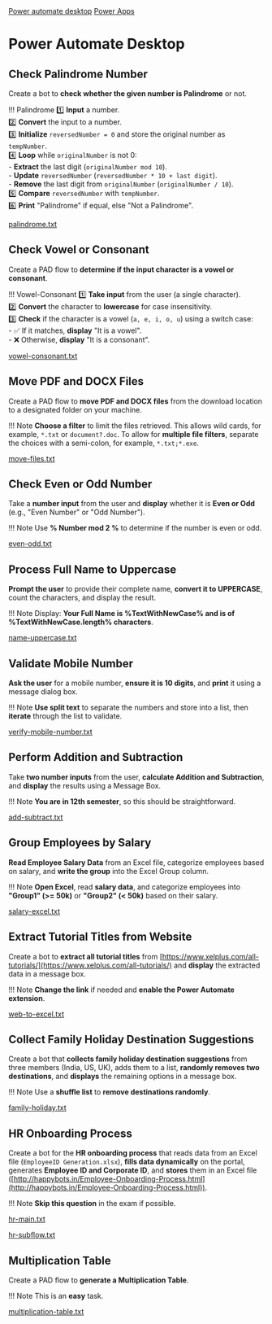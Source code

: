 <div class="nav-wrapper">
    <a href="https://rishikeshvadodaria.github.io/mkdocs/rpa-pad/" class="nav-item mobile-computing" data-title="RPA PAD">Power automate desktop</a>
    <a href="https://rishikeshvadodaria.github.io/mkdocs/rpa-app/" class="nav-item mobile-computing" data-title="Power Apps">Power Apps</a>
   </div>

# Power Automate Desktop

## Check Palindrome Number
Create a bot to **check whether the given number is Palindrome** or not.

!!! Palindrome
    1️⃣ **Input** a number.  
    2️⃣ **Convert** the input to a number.  
    3️⃣ **Initialize** `reversedNumber = 0` and store the original number as `tempNumber`.  
    4️⃣ **Loop** while `originalNumber` is not 0:  
        - **Extract** the last digit (`originalNumber mod 10`).  
        - **Update** `reversedNumber` (`reversedNumber * 10 + last digit`).  
        - **Remove** the last digit from `originalNumber` (`originalNumber / 10`).  
    5️⃣ **Compare** `reversedNumber` with `tempNumber`.  
    6️⃣ **Print** "Palindrome" if equal, else "Not a Palindrome".  

[palindrome.txt](txt-files/palindrome.txt)

<div class="bright-line"></div>

## Check Vowel or Consonant
Create a PAD flow to **determine if the input character is a vowel or consonant**.

!!! Vowel-Consonant
    1️⃣ **Take input** from the user (a single character).  
    2️⃣ **Convert** the character to **lowercase** for case insensitivity.  
    3️⃣ **Check** if the character is a vowel (`a, e, i, o, u`) using a switch case:  
        - ✅ If it matches, **display** "It is a vowel".  
        - ❌ Otherwise, **display** "It is a consonant".  

[vowel-consonant.txt](txt-files/vowel-consonant.txt)

<div class="bright-line"></div>

## Move PDF and DOCX Files
Create a PAD flow to **move PDF and DOCX files** from the download location to a designated folder on your machine.

!!! Note
    **Choose a filter** to limit the files retrieved. This allows wild cards, for example, `*.txt` or `document?.doc`. To allow for **multiple file filters**, separate the choices with a semi-colon, for example, `*.txt;*.exe`.

[move-files.txt](txt-files/move-files.txt)

<div class="bright-line"></div>

## Check Even or Odd Number
Take a **number input** from the user and **display** whether it is **Even or Odd** (e.g., "Even Number" or "Odd Number").

!!! Note
    Use **% Number mod 2 %** to determine if the number is even or odd.

[even-odd.txt](txt-files/even-odd.txt)

<div class="bright-line"></div>

## Process Full Name to Uppercase
**Prompt the user** to provide their complete name, **convert it to UPPERCASE**, count the characters, and display the result.

!!! Note
    Display: **Your Full Name is %TextWithNewCase% and is of %TextWithNewCase.length% characters**.

[name-uppercase.txt](txt-files/name-uppercase.txt)

<div class="bright-line"></div>

## Validate Mobile Number
**Ask the user** for a mobile number, **ensure it is 10 digits**, and **print** it using a message dialog box.

!!! Note
    **Use split text** to separate the numbers and store into a list, then **iterate** through the list to validate.

[verify-mobile-number.txt](txt-files/verify-mobile-number.txt)

<div class="bright-line"></div>

## Perform Addition and Subtraction
Take **two number inputs** from the user, **calculate Addition and Subtraction**, and **display** the results using a Message Box.

!!! Note
    **You are in 12th semester**, so this should be straightforward.

[add-subtract.txt](txt-files/add-subtract.txt)

<div class="bright-line"></div>

## Group Employees by Salary
**Read Employee Salary Data** from an Excel file, categorize employees based on salary, and **write the group** into the Excel Group column.

!!! Note
    **Open Excel**, read **salary data**, and categorize employees into **"Group1" (>= 50k)** or **"Group2" (< 50k)** based on their salary.

[salary-excel.txt](txt-files/salary-excel.txt)

<div class="bright-line"></div>

## Extract Tutorial Titles from Website
Create a bot to **extract all tutorial titles** from [https://www.xelplus.com/all-tutorials/](https://www.xelplus.com/all-tutorials/) and **display** the extracted data in a message box.

!!! Note
    **Change the link** if needed and **enable the Power Automate extension**.

[web-to-excel.txt](txt-files/web-to-excel.txt)

<div class="bright-line"></div>

## Collect Family Holiday Destination Suggestions
Create a bot that **collects family holiday destination suggestions** from three members (India, US, UK), adds them to a list, **randomly removes two destinations**, and **displays** the remaining options in a message box.

!!! Note
    Use a **shuffle list** to **remove destinations randomly**.

[family-holiday.txt](txt-files/family-holiday.txt)

<div class="bright-line"></div>

## HR Onboarding Process
Create a bot for the **HR onboarding process** that reads data from an Excel file (`EmployeeID Generation.xlsx`), **fills data dynamically** on the portal, generates **Employee ID and Corporate ID**, and **stores** them in an Excel file ([http://happybots.in/Employee-Onboarding-Process.html](http://happybots.in/Employee-Onboarding-Process.html)).

!!! Note
    **Skip this question** in the exam if possible.

[hr-main.txt](txt-files/hr-main.txt)

[hr-subflow.txt](txt-files/hr-subflow.txt)

<div class="bright-line"></div>

## Multiplication Table
Create a PAD flow to **generate a Multiplication Table**.

!!! Note
    This is an **easy** task.

[multiplication-table.txt](txt-files/multiplication-table.txt)

